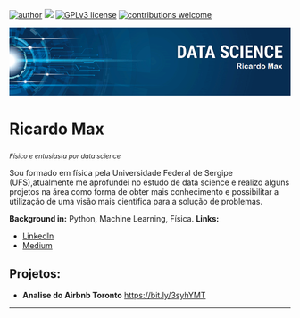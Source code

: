 [![author](https://img.shields.io/badge/author-ricardoxam-red.svg)](https://www.linkedin.com/in/ricardo-max-63790477) [![](https://img.shields.io/badge/python-3.7+-blue.svg)](https://www.python.org/downloads/release/python-365/) [![GPLv3 license](https://img.shields.io/badge/License-GPLv3-blue.svg)](http://perso.crans.org/besson/LICENSE.html) [![contributions welcome](https://img.shields.io/badge/contributions-welcome-brightgreen.svg?style=flat)](https://github.com/ricardoxam/data_science/issues)

<p align="center">
  <img src="banner.png" >
</p>

# Ricardo Max
<sub>*Físico e entusiasta por data science*</sub>

Sou formado em física pela Universidade Federal de Sergipe (UFS),atualmente me aprofundei no estudo de data science e realizo alguns projetos na área como forma de obter mais conhecimento e possibilitar a utilização de uma visão mais científica para a solução de problemas. 

**Background in:** Python, Machine Learning, Física.
**Links:**
* [LinkedIn](https://www.linkedin.com/in/ricardo-max-63790477)
* [Medium](https://www.medium.com)


## Projetos:

* **Analise do Airbnb Toronto** https://bit.ly/3syhYMT


---


